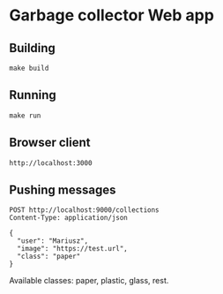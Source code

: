 Garbage collector Web app
=========================

Building
--------
`make build`

Running
-------
`make run`

Browser client
--------------
`http://localhost:3000`

Pushing messages
----------------
```
POST http://localhost:9000/collections
Content-Type: application/json

{
  "user": "Mariusz",
  "image": "https://test.url",
  "class": "paper"
}
```

Available classes: paper, plastic, glass, rest.
